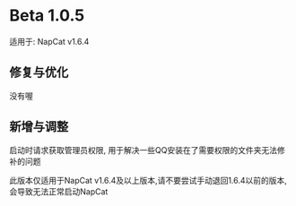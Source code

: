 # Beta 1.0.5

适用于: NapCat v1.6.4

## 修复与优化
没有喔

## 新增与调整
启动时请求获取管理员权限, 用于解决一些QQ安装在了需要权限的文件夹无法修补的问题

此版本仅适用于NapCat v1.6.4及以上版本,请不要尝试手动退回1.6.4以前的版本,会导致无法正常启动NapCat
